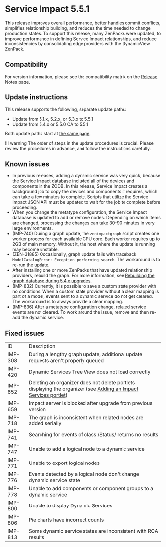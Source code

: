 # Service Impact 5.5.1

 This release improves overall
performance, better handles commit conflicts, simplifies relationship
building, and reduces the time needed to change production states. To
support this release, many ZenPacks were updated, to improve performance
in defining Service Impact relationships, and reduce inconsistencies by
consolidating edge providers with the DynamicView ZenPack.

## Compatibility

For version information, please see the compatibility matrix on the
[Release Notes](/not-migrated.html)
page.

## Update instructions

This release supports the following, separate update paths:

-   Update from 5.1.x, 5.2.x, or 5.3.x to 5.5.1
-   Update from 5.4.x or 5.5.0 CA to 5.5.1

Both update paths start at [the same page](/imp/install/installation-procedures.html).

!!! warning
    The order of steps in the update procedures is crucial. Please review
    the procedures in advance, and follow the instructions carefully.

## Known issues

-   In previous releases, adding a dynamic service was very quick,
    because the Service Impact database included all of the devices and
    components in the ZODB. In this release, Service Impact creates a
    background job to copy the devices and components it requires, which
    can take a few minutes to complete. Scripts that utilize the Service
    Impact JSON API must be updated to wait for the job to complete
    before proceeding.
-   When you change the metatype configuration, the Service Impact
    database is updated to add or remove nodes. Depending on which items
    are changed, processing the changes can take 30-90 minutes in very
    large environments.
-   (IMP-740) During a graph update, the `zenimpactgraph`
    script creates one worker process for each available CPU core. Each
    worker requires up to 2GB of main memory. Without it, the host where
    the update is running may become unstable.
-   (ZEN-31885) Occasionally, graph update fails with traceback
    `ModelCatalogError: Exception performing search`. The
    workaround is to re-run the update.
-   After installing one or more ZenPacks that have updated relationship
    providers, rebuild the graph. For more information, see [Rebuilding the graph database during 5.4.x upgrades](/imp/install/graph-rebuild-5.4.html).
-   (IMP-832) Currently, it is possible to save a custom state provider
    with no conditions. When a custom state provider without a clear
    mapping is part of a model, events sent to a dynamic service do not
    get cleared. The workaround is to always provide a clear mapping.
-   (IMP-836) After a metatype configuration change,  related service events are not
    cleared. To work around the issue, remove and then re-add the
    dynamic service.

## Fixed issues

|         |                                                                                                                                                                    |
|---------|--------------------------------------------------------------------------------------------------------------------------------------------------------------------|
| ID      | Description                                                                                                                                                        |
| IMP-308 | During a lengthy graph update, additional update requests aren't properly queued                                                                                   |
| IMP-420 |  Dynamic Services Tree View does not load correctly                                                                     |
| IMP-652 | Deleting an organizer does not delete portlets displaying the organizer (see [Adding an Impact Services portlet](/imp/install/adding-an-impact-services-portlet.html)) |
| IMP-659 | Impact server is blocked after upgrade from previous version                                                                                                       |
| IMP-718 | The graph is inconsistent when related nodes are added serially                                                                                                    |
| IMP-741 |  Searching for events of class /Status/ returns no results                                                              |
| IMP-747 | Unable to add a logical node to a dynamic service                                                                                                                  |
| IMP-771 | Unable to export logical nodes                                                                                                                                     |
| IMP-776 | Events detected by a logical node don't change dynamic service state                                                                                               |
| IMP-778 | Unable to add components or component groups to a dynamic service                                                                                                  |
| IMP-800 |  Unable to display Dynamic Services                                                                                     |
| IMP-806 |  Pie charts have incorrect counts                                                                                       |
| IMP-813 |  Some dynamic service states are inconsistent with RCA results                                                          |


